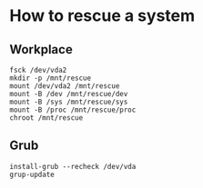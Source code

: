 # How to rescue a system

## Workplace

	fsck /dev/vda2
	mkdir -p /mnt/rescue
	mount /dev/vda2 /mnt/rescue
	mount -B /dev /mnt/rescue/dev
	mount -B /sys /mnt/rescue/sys
	mount -B /proc /mnt/rescue/proc
	chroot /mnt/rescue

## Grub

	install-grub --recheck /dev/vda
	grup-update
